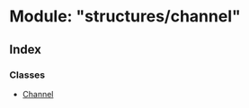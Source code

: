 # Module: "structures/channel"

## Index

### Classes

* [Channel](../classes/_structures_channel_.channel.md)
